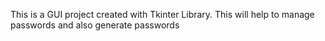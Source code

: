 This is a GUI project created with Tkinter Library.
This will help to manage passwords and also generate passwords
